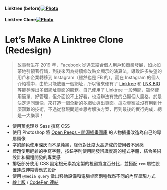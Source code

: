 #### Linktree (before)[![Photo](https://cdn.dribbble.com/users/3800131/screenshots/10724999/media/fdbc3db71c8b7bc3b469dc944d9b9963.png)](https://linktr.ee/raychang)

#### Linktree Clone[![Photo](https://cdn.dribbble.com/users/3800131/screenshots/10724954/media/529252d97de31baf1548bd817ad6bc1a.png)](https://raychang2017.github.io/linktree-clone/)

# Let’s Make A Linktree Clone (Redesign)

> 故事發生在 2019 年，Facebook 從過去結合個人用戶和商業發展，如火如荼地引領著行銷，到後來因為持續修改貼文顯示的演算法，導致許多失望的用戶和企業轉移到 Instagram（雖然也是 FB 的）。而在 Instagram 的個人介紹欄中，由於只能放置一個網址，所以後來便有了 [Linktree](https://linktr.ee/) 和 [LNK.BIO](https://lnk.bio/) 等能夠導出多個網址頁面的服務。自己使用了 Linktree 一段時間，雖然使用簡單、好管理，但介面說不上好看，也沒辦法有效的凸顯個人風格，於是決定連同頭像，來打造一個全新的多網址導出頁面。這次專案並沒有用到什麼艱難的技術，不過從發現問題並思考解決方案，再到最後的實行完成，總是一大樂事！

- 使用預處理器 Sass 撰寫 CSS
- 使用 Photoshop 將 [Open Peeps - 開源插畫圖庫](https://www.openpeeps.com/) 的人物插畫改造為自己的專屬頭像
- 字的顏色使用深灰而不是純黑，降低對比度太高造成的使用者不適感
- 標題使用輕鬆的手寫字體，按鈕字則使用開發辨識度高的程式字體，結合美術設計和編程開發的專業感
- 排版部分使用 CSS 設定根元素為定製的視窗寬度百分比，並搭配 `rem` 屬性設置達成伸縮響應式設計
- 使用 `@media query` 做出移動設備和電腦桌面兩種截然不同的內容呈現方式
- [線上版](https://rayc2045.github.io/linktree-clone/) / [CodePen 連結](https://codepen.io/rayc2045/full/OJVQLMJ)
